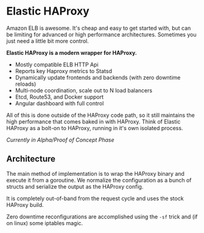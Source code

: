 # Elastic HAProxy

Amazon ELB is awesome. It's cheap and easy to get started with, but can be limiting for advanced or high performance architectures. Sometimes you just need a little bit more control.

**Elastic HAProxy is a modern wrapper for HAProxy.**

* Mostly compatible ELB HTTP Api
* Reports key Haproxy metrics to Statsd
* Dynamically update frontends and backends (with zero downtime reloads)
* Multi-node coordination, scale out to N load balancers
* Etcd, Route53, and Docker support
* Angular dashboard with full control

All of this is done outside of the HAProxy code path, so it still maintains the high performance that comes baked in with HAProxy. Think of Elastic HAProxy as a bolt-on to HAProxy, running in it's own isolated process.

*Currently in Alpha/Proof of Concept Phase*

## Architecture

The main method of implementation is to wrap the HAProxy binary and execute it from a goroutine. We normalize the configuration as a bunch of structs and serialize the output as the HAProxy config.

It is completely out-of-band from the request cycle and uses the stock HAProxy build.

Zero downtime reconfigurations are accomplished using the `-sf` trick and (if on linux) some iptables magic.
